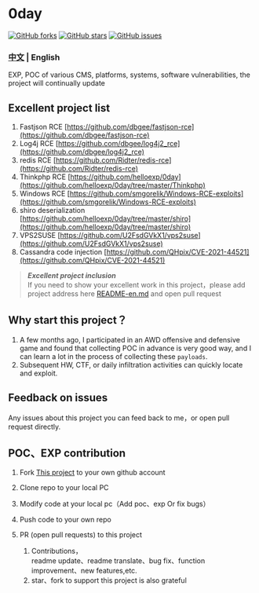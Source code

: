 # 0day
[![GitHub forks](https://img.shields.io/github/forks/helloexp/0day)](https://github.com/helloexp/0day/network) [![GitHub stars](https://img.shields.io/github/stars/helloexp/0day)](https://github.com/helloexp/0day/stargazers) [![GitHub issues](https://img.shields.io/github/issues/helloexp/0day)](https://github.com/helloexp/0day/issues)    
### [中文](./README.md)    | English
EXP, POC of various CMS,  platforms,  systems,  software vulnerabilities, the project will continually update
## Excellent project list
1. Fastjson RCE [https://github.com/dbgee/fastjson-rce](https://github.com/dbgee/fastjson-rce)
2. Log4j RCE [https://github.com/dbgee/log4j2_rce](https://github.com/dbgee/log4j2_rce)
3. redis RCE [https://github.com/Ridter/redis-rce](https://github.com/Ridter/redis-rce)
4. Thinkphp RCE [https://github.com/helloexp/0day](https://github.com/helloexp/0day/tree/master/Thinkphp)
5. Windows RCE [https://github.com/smgorelik/Windows-RCE-exploits](https://github.com/smgorelik/Windows-RCE-exploits)
6. shiro deserialization [https://github.com/helloexp/0day/tree/master/shiro](https://github.com/helloexp/0day/tree/master/shiro)
7. VPS2SUSE [https://github.com/U2FsdGVkX1/vps2suse](https://github.com/U2FsdGVkX1/vps2suse)
8. Cassandra code injection [https://github.com/QHpix/CVE-2021-44521](https://github.com/QHpix/CVE-2021-44521) 


> **_Excellent project inclusion_**  
> If you need to show your excellent work in this project，please add project address here [README-en.md](https://github.com/helloexp/0day/edit/master/README-en.md) and open pull request


## Why start this project？
1. A few months ago, I participated in an AWD offensive and defensive game and found that collecting POC in advance is very good way, and I can learn a lot in the process of collecting these `payloads`.
2. Subsequent HW, CTF, or daily infiltration activities can quickly locate and exploit.
## Feedback on issues
Any issues about this project you can feed back to me，or open pull request directly.
## POC、EXP contribution
1. Fork [This project](https://github.com/helloexp/0day) to your own github account
2. Clone repo to your local PC
3. Modify code at your local pc（Add poc、exp Or fix bugs）
4. Push code to your own repo
5. PR (open pull requests) to this project

    1. Contributions，  
    readme update、readme translate、bug fix、function improvement、new features,etc.  
    2. star、fork to support this project is also grateful